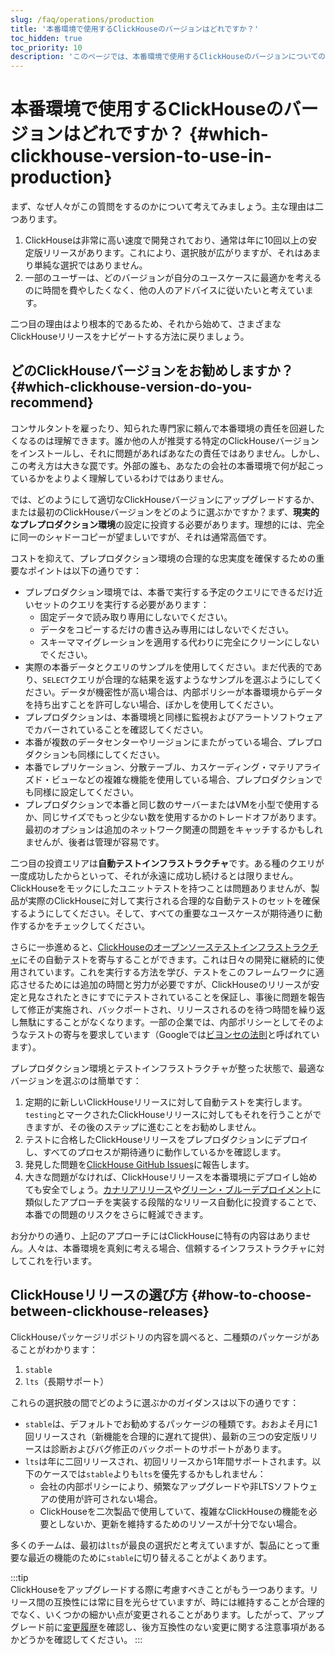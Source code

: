 ```yaml
---
slug: /faq/operations/production
title: '本番環境で使用するClickHouseのバージョンはどれですか？'
toc_hidden: true
toc_priority: 10
description: 'このページでは、本番環境で使用するClickHouseのバージョンについてのガイダンスを提供します'
---
```



# 本番環境で使用するClickHouseのバージョンはどれですか？ {#which-clickhouse-version-to-use-in-production}

まず、なぜ人々がこの質問をするのかについて考えてみましょう。主な理由は二つあります。

1.  ClickHouseは非常に高い速度で開発されており、通常は年に10回以上の安定版リリースがあります。これにより、選択肢が広がりますが、それはあまり単純な選択ではありません。
2.  一部のユーザーは、どのバージョンが自分のユースケースに最適かを考えるのに時間を費やしたくなく、他の人のアドバイスに従いたいと考えています。

二つ目の理由はより根本的であるため、それから始めて、さまざまなClickHouseリリースをナビゲートする方法に戻りましょう。

## どのClickHouseバージョンをお勧めしますか？ {#which-clickhouse-version-do-you-recommend}

コンサルタントを雇ったり、知られた専門家に頼んで本番環境の責任を回避したくなるのは理解できます。誰か他の人が推奨する特定のClickHouseバージョンをインストールし、それに問題があればあなたの責任ではありません。しかし、この考え方は大きな罠です。外部の誰も、あなたの会社の本番環境で何が起こっているかをよりよく理解しているわけではありません。

では、どのようにして適切なClickHouseバージョンにアップグレードするか、または最初のClickHouseバージョンをどのように選ぶかですか？まず、**現実的なプレプロダクション環境**の設定に投資する必要があります。理想的には、完全に同一のシャドーコピーが望ましいですが、それは通常高価です。

コストを抑えて、プレプロダクション環境の合理的な忠実度を確保するための重要なポイントは以下の通りです：

- プレプロダクション環境では、本番で実行する予定のクエリにできるだけ近いセットのクエリを実行する必要があります：
    - 固定データで読み取り専用にしないでください。
    - データをコピーするだけの書き込み専用にはしないでください。
    - スキーママイグレーションを適用する代わりに完全にクリーンにしないでください。
- 実際の本番データとクエリのサンプルを使用してください。まだ代表的であり、`SELECT`クエリが合理的な結果を返すようなサンプルを選ぶようにしてください。データが機密性が高い場合は、内部ポリシーが本番環境からデータを持ち出すことを許可しない場合、ぼかしを使用してください。
- プレプロダクションは、本番環境と同様に監視およびアラートソフトウェアでカバーされていることを確認してください。
- 本番が複数のデータセンターやリージョンにまたがっている場合、プレプロダクションも同様にしてください。
- 本番でレプリケーション、分散テーブル、カスケーディング・マテリアライズド・ビューなどの複雑な機能を使用している場合、プレプロダクションでも同様に設定してください。
- プレプロダクションで本番と同じ数のサーバーまたはVMを小型で使用するか、同じサイズでもっと少ない数を使用するかのトレードオフがあります。最初のオプションは追加のネットワーク関連の問題をキャッチするかもしれませんが、後者は管理が容易です。

二つ目の投資エリアは**自動テストインフラストラクチャ**です。ある種のクエリが一度成功したからといって、それが永遠に成功し続けるとは限りません。ClickHouseをモックにしたユニットテストを持つことは問題ありませんが、製品が実際のClickHouseに対して実行される合理的な自動テストのセットを確保するようにしてください。そして、すべての重要なユースケースが期待通りに動作するかをチェックしてください。

さらに一歩進めると、[ClickHouseのオープンソーステストインフラストラクチャ](https://github.com/ClickHouse/ClickHouse/tree/master/tests)にその自動テストを寄与することができます。これは日々の開発に継続的に使用されています。これを実行する方法を学び、テストをこのフレームワークに適応させるためには追加の時間と労力が必要ですが、ClickHouseのリリースが安定と見なされたときにすでにテストされていることを保証し、事後に問題を報告して修正が実施され、バックポートされ、リリースされるのを待つ時間を繰り返し無駄にすることがなくなります。一部の企業では、内部ポリシーとしてそのようなテストの寄与を要求しています（Googleでは[ビヨンセの法則](https://www.oreilly.com/library/view/software-engineering-at/9781492082781/ch01.html#policies_that_scale_well)と呼ばれています）。

プレプロダクション環境とテストインフラストラクチャが整った状態で、最適なバージョンを選ぶのは簡単です：

1.  定期的に新しいClickHouseリリースに対して自動テストを実行します。`testing`とマークされたClickHouseリリースに対してもそれを行うことができますが、その後のステップに進むことをお勧めしません。
2.  テストに合格したClickHouseリリースをプレプロダクションにデプロイし、すべてのプロセスが期待通りに動作しているかを確認します。
3.  発見した問題を[ClickHouse GitHub Issues](https://github.com/ClickHouse/ClickHouse/issues)に報告します。
4.  大きな問題がなければ、ClickHouseリリースを本番環境にデプロイし始めても安全でしょう。[カナリアリリース](https://martinfowler.com/bliki/CanaryRelease.html)や[グリーン・ブルーデプロイメント](https://martinfowler.com/bliki/BlueGreenDeployment.html)に類似したアプローチを実装する段階的なリリース自動化に投資することで、本番での問題のリスクをさらに軽減できます。

お分かりの通り、上記のアプローチにはClickHouseに特有の内容はありません。人々は、本番環境を真剣に考える場合、信頼するインフラストラクチャに対してこれを行います。

## ClickHouseリリースの選び方 {#how-to-choose-between-clickhouse-releases}

ClickHouseパッケージリポジトリの内容を調べると、二種類のパッケージがあることがわかります：

1.  `stable`
2.  `lts`（長期サポート）

これらの選択肢の間でどのように選ぶかのガイダンスは以下の通りです：

- `stable`は、デフォルトでお勧めするパッケージの種類です。おおよそ月に1回リリースされ（新機能を合理的に遅れて提供）、最新の三つの安定版リリースは診断およびバグ修正のバックポートのサポートがあります。
- `lts`は年に二回リリースされ、初回リリースから1年間サポートされます。以下のケースでは`stable`よりも`lts`を優先するかもしれません：
    - 会社の内部ポリシーにより、頻繁なアップグレードや非LTSソフトウェアの使用が許可されない場合。
    - ClickHouseを二次製品で使用していて、複雑なClickHouseの機能を必要としないか、更新を維持するためのリソースが十分でない場合。

多くのチームは、最初は`lts`が最良の選択だと考えていますが、製品にとって重要な最近の機能のために`stable`に切り替えることがよくあります。

:::tip    
ClickHouseをアップグレードする際に考慮すべきことがもう一つあります。リリース間の互換性には常に目を光らせていますが、時には維持することが合理的でなく、いくつかの細かい点が変更されることがあります。したがって、アップグレード前に[変更履歴](/whats-new/changelog/index.md)を確認し、後方互換性のない変更に関する注意事項があるかどうかを確認してください。
:::
